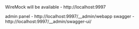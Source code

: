WireMock will be available - http://localhost:9997

admin panel - http://localhost:9997/__admin/webapp
swagger - http://localhost:9997/__admin/swagger-ui/
